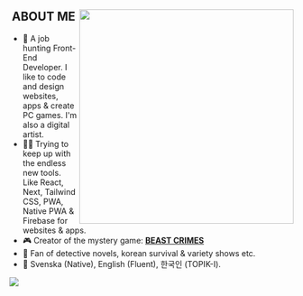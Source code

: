 <div>
  <img align="right" height="380" src="https://i.imgur.com/fOIAeij.png">
  <h2 align="center">ABOUT ME</h2>

- 🐧 A job hunting Front-End Developer. I like to code and design websites, apps & create PC games. I'm also a digital artist.
- 👨‍💻 Trying to keep up with the endless new tools. Like React, Next, Tailwind CSS, PWA, Native PWA & Firebase for websites & apps.
- 🎮 Creator of the mystery game: [**BEAST CRIMES**](https://www.beastcrimes.com/)
- 🤩 Fan of detective novels, korean survival & variety shows etc.
- 💬 Svenska (Native), English (Fluent), 한국인 (TOPIK-I).
  
<a href="https://discord.com/users/351263861103394817">
 <img align="center" src="https://i.imgur.com/Ugvrvuv.png">
</a>
</div>
